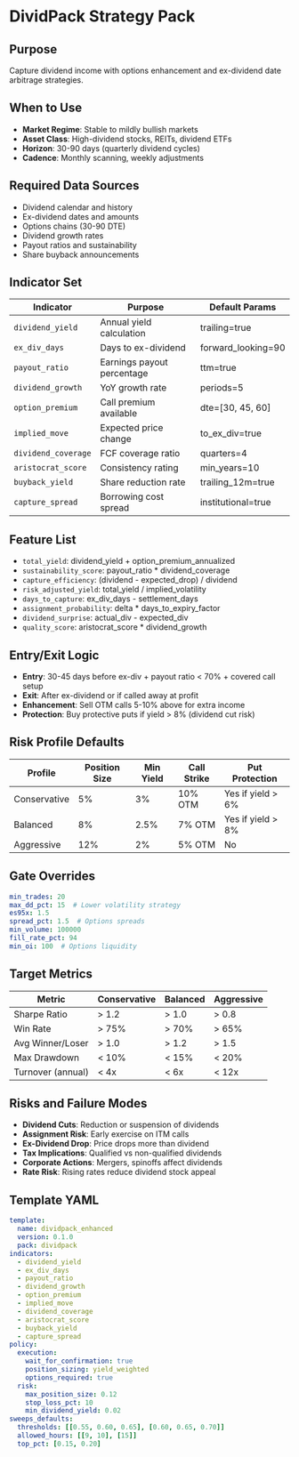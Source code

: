 # DividPack Strategy Pack

## Purpose
Capture dividend income with options enhancement and ex-dividend date arbitrage strategies.

## When to Use
- **Market Regime**: Stable to mildly bullish markets
- **Asset Class**: High-dividend stocks, REITs, dividend ETFs
- **Horizon**: 30-90 days (quarterly dividend cycles)
- **Cadence**: Monthly scanning, weekly adjustments

## Required Data Sources
- Dividend calendar and history
- Ex-dividend dates and amounts
- Options chains (30-90 DTE)
- Dividend growth rates
- Payout ratios and sustainability
- Share buyback announcements

## Indicator Set

| Indicator | Purpose | Default Params |
|-----------|---------|----------------|
| `dividend_yield` | Annual yield calculation | trailing=true |
| `ex_div_days` | Days to ex-dividend | forward_looking=90 |
| `payout_ratio` | Earnings payout percentage | ttm=true |
| `dividend_growth` | YoY growth rate | periods=5 |
| `option_premium` | Call premium available | dte=[30, 45, 60] |
| `implied_move` | Expected price change | to_ex_div=true |
| `dividend_coverage` | FCF coverage ratio | quarters=4 |
| `aristocrat_score` | Consistency rating | min_years=10 |
| `buyback_yield` | Share reduction rate | trailing_12m=true |
| `capture_spread` | Borrowing cost spread | institutional=true |

## Feature List
- `total_yield`: dividend_yield + option_premium_annualized
- `sustainability_score`: payout_ratio * dividend_coverage
- `capture_efficiency`: (dividend - expected_drop) / dividend
- `risk_adjusted_yield`: total_yield / implied_volatility
- `days_to_capture`: ex_div_days - settlement_days
- `assignment_probability`: delta * days_to_expiry_factor
- `dividend_surprise`: actual_div - expected_div
- `quality_score`: aristocrat_score * dividend_growth

## Entry/Exit Logic
- **Entry**: 30-45 days before ex-div + payout ratio < 70% + covered call setup
- **Exit**: After ex-dividend or if called away at profit
- **Enhancement**: Sell OTM calls 5-10% above for extra income
- **Protection**: Buy protective puts if yield > 8% (dividend cut risk)

## Risk Profile Defaults

| Profile | Position Size | Min Yield | Call Strike | Put Protection |
|---------|--------------|-----------|-------------|----------------|
| Conservative | 5% | 3% | 10% OTM | Yes if yield > 6% |
| Balanced | 8% | 2.5% | 7% OTM | Yes if yield > 8% |
| Aggressive | 12% | 2% | 5% OTM | No |

## Gate Overrides
```yaml
min_trades: 20
max_dd_pct: 15  # Lower volatility strategy
es95x: 1.5
spread_pct: 1.5  # Options spreads
min_volume: 100000
fill_rate_pct: 94
min_oi: 100  # Options liquidity
```

## Target Metrics

| Metric | Conservative | Balanced | Aggressive |
|--------|-------------|----------|------------|
| Sharpe Ratio | > 1.2 | > 1.0 | > 0.8 |
| Win Rate | > 75% | > 70% | > 65% |
| Avg Winner/Loser | > 1.0 | > 1.2 | > 1.5 |
| Max Drawdown | < 10% | < 15% | < 20% |
| Turnover (annual) | < 4x | < 6x | < 12x |

## Risks and Failure Modes
- **Dividend Cuts**: Reduction or suspension of dividends
- **Assignment Risk**: Early exercise on ITM calls
- **Ex-Dividend Drop**: Price drops more than dividend
- **Tax Implications**: Qualified vs non-qualified dividends
- **Corporate Actions**: Mergers, spinoffs affect dividends
- **Rate Risk**: Rising rates reduce dividend stock appeal

## Template YAML
```yaml
template:
  name: dividpack_enhanced
  version: 0.1.0
  pack: dividpack
indicators:
  - dividend_yield
  - ex_div_days
  - payout_ratio
  - dividend_growth
  - option_premium
  - implied_move
  - dividend_coverage
  - aristocrat_score
  - buyback_yield
  - capture_spread
policy:
  execution:
    wait_for_confirmation: true
    position_sizing: yield_weighted
    options_required: true
  risk:
    max_position_size: 0.12
    stop_loss_pct: 10
    min_dividend_yield: 0.02
sweeps_defaults:
  thresholds: [[0.55, 0.60, 0.65], [0.60, 0.65, 0.70]]
  allowed_hours: [[9, 10], [15]]
  top_pct: [0.15, 0.20]
```